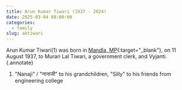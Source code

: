 ```yaml
---
title: Arun Kumar Tiwari (1937 - 2024)
date: 2025-03-04 08:00:00 
categories: 
  - family
slug: aktiwari 
---
```


Arun Kumar Tiwari(1) was born in [Mandla, MP](https://en.wikipedia.org/wiki/Mandla){:target="_blank"}, on 11 August 1937, to Murari Lal Tiwari, a 
government clerk, and Vyjanti.
{.annotate}

1. <span class="sidenote">"Nanaji" / "नानाजी" to his grandchildren, "Silly" to his friends from engineering college</span>